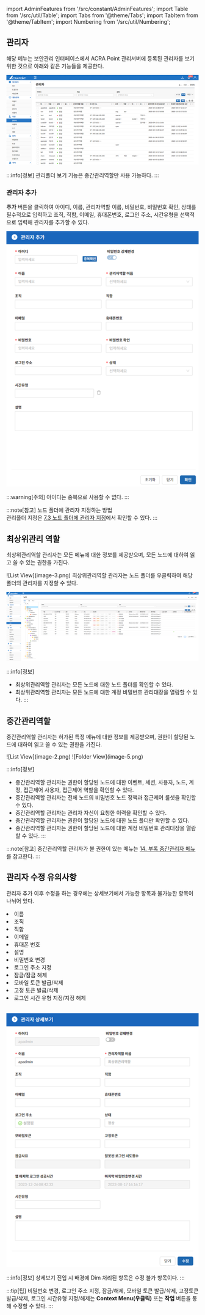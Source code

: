 import AdminFeatures from '/src/constant/AdminFeatures';
import Table from '/src/util/Table';
import Tabs from '@theme/Tabs';
import TabItem from '@theme/TabItem';
import Numbering from '/src/util/Numbering';

## 관리자
해당 메뉴는 보안관리 인터페이스에서 ACRA Point 관리서버에 등록된 관리자를 보기 위한 것으로 아래와 같은 기능들을 제공한다.

<Table tableData={AdminFeatures} />  

![관리자](image.png)

:::info[정보]
관리폴더 보기 기능은 중간관리역할만 사용 가능하다.
:::  

### 관리자 추가  

**추가** 버튼을 클릭하여 아이디, 이름, 관리자역할 이름, 비밀번호, 비밀번호 확인, 상태를 필수적으로 입력하고 조직, 직함, 이메일, 휴대폰번호, 로그인 주소, 시간유형을 선택적으로 입력해 관리자를 추가할 수 있다.

![관리자 추가](image-1.png)  

:::warning[주의]
아이디는 중복으로 사용할 수 없다.
:::

:::note[참고]
<span className='text-bold-with-margin'>노드 폴더에 관리자 지정하는 방법</span>  
관리폴더 지정은 [7.3 노드 폴더에 관리자 지정](/docs/자원/7.3%20노드/#노드-폴더에-관리자-지정)에서 확인할 수 있다.
:::


## 최상위관리 역할
최상위관리역할 관리자는 모든 메뉴에 대한 정보를 제공받으며, 모든 노드에 대하여 읽고 쓸 수 있는 권한을 가진다.

<Tabs>
  <TabItem value="List View" label="List View" default>
    ![List View](image-3.png)  
  </TabItem>
  <TabItem value="Folder View" label="Folder View">
  최상위관리역할 관리자는 노드 폴더를 우클릭하여 해당 폴더의 관리자를 지정할 수 있다.

   ![Folder View](image-4.png)  
  </TabItem>
</Tabs>

:::info[정보]
- 최상위관리역할 관리자는 모든 노드에 대한 노드 폴더를 확인할 수 있다.
- 최상위관리역할 관리자는 모든 노드에 대한 계정 비밀번호 관리대장을 열람할 수 있다.
:::

## 중간관리역할
중간관리역할 관리자는 허가된 특정 메뉴에 대한 정보를 제공받으며, 권한이 할당된 노드에 대하여 읽고 쓸 수 있는 권한을 가진다.

<Tabs>
  <TabItem value="List View" label="List View" default>
    ![List View](image-2.png)  
  </TabItem>
  <TabItem value="Folder View" label="Folder View">
   ![Folder View](image-5.png)  
  </TabItem>
</Tabs>

:::info[정보]
  - 중간관리역할 관리자는 권한이 할당된 노드에 대한 이벤트, 세션, 사용자, 노드, 계정, 접근제어 사용자, 접근제어 역할을 확인할 수 있다.
  - 중간관리역할 관리자는 전체 노드의 비밀번호 노드 정책과 접근제어 룰셋을 확인할 수 있다.
  - 중간관리역할 관리자는 관리자 자신이 요청한 이력을 확인할 수 있다.
  - 중간관리역할 관리자는 권한이 할당된 노드에 대한 노드 폴더만 확인할 수 있다.
  - 중간관리역할 관리자는 권한이 할당된 노드에 대한 계정 비밀번호 관리대장을 열람할 수 있다.
:::

:::note[참고]
중간관리역할 관리자가 볼 권한이 있는 메뉴는 [14. 부록 중간관리자 메뉴](/docs/부록/14%20부록#중간관리자-메뉴)를 참고한다.
:::

## 관리자 수정 유의사항
관리자 추가 이후 수정을 하는 경우에는 상세보기에서 가능한 항목과 불가능한 항목이 나뉘어 있다.  

<div className='admin-edit-continaer'>
  <div>
    <Numbering num={1} des='상세보기에서 수정 가능한 항목'/>
    <div className='admin-ul-container'>
      <li>이름</li>
      <li>조직</li>
      <li>직함</li>
      <li>이메일</li>
      <li>휴대폰 번호</li>
      <li>설명</li>
    </div>
  </div>
  <div>
    <Numbering num={2} des='상세보기에서 수정 불가능한 항목'/>
    <div className='admin-ul-container'>
      <li>비밀번호 변경</li>
      <li>로그인 주소 지정</li>
      <li>잠금/잠금 해제</li>
      <li>모바일 토큰 발급/삭제</li>
      <li>고정 토큰 발급/삭제</li>
      <li>로그인 시간 유형 지정/지정 해제</li>
    </div>
  </div>
</div>
<br/>

![관리자 상세보기](image-6.png)

:::info[정보]
상세보기 진입 시 배경에 Dim 처리된 항목은 수정 불가 항목이다.
:::

:::tip[팁]
비밀번호 변경, 로그인 주소 지정, 잠금/해제, 모바일 토큰 발급/삭제, 고정토큰 발급/삭제, 로그인 시간유형 지정/해제는 **Context Menu(우클릭)** 또는 **작업** 버튼을 통해 수정할 수 있다.
:::